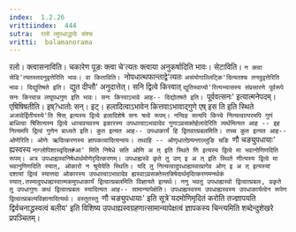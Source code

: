 ```yaml
---
index:  1.2.26
vrittiindex:  444
sutra:  रलो व्युपधाद्धादेः संश्च
vritti:  balamanorama 
---
```


रलो। क्त्वासनाविति। चकारेण पूङः क्त्वा चे'त्यतः क्त्वाया अनुकर्षादिति भावः। सेटाविति। `न क्त्वा सेडि'त्यतस्तदनुवृत्तेरिति भावः। वा किताविति। `नोपधात्थफान्ताद्वे'त्यतः `असंयोगाल्लिट्कि'दित्यतश्च तनदुवृत्तेरिति भावः। दिद्युतिषते इति। `द्युत दीप्तौ' अनुदात्तेत्। सनि द्वित्वे कित्त्वात् `द्युतिस्वाप्यो'रित्यभ्यासस्य संप्रसारणे पूर्वरूपे सनः कित्त्वान्न लघूपधगुण इति भावः। सनः कित्त्वाऽभावे आह-- दिद्योतषते इति। `पूर्ववत्सनः' इत्यात्मनेपदम्। एषिषिषतीति। इष्?धातोः सन्। इट्। हलादित्वाऽभावेन कित्तवाऽभावाद्गुणे एष् इस ति इति स्थिते `अजादेर्द्वितीयस्ये'ति षिस् इत्यस्य द्वित्वे हलादिशेषे सनः षत्वे रूपम्। नन्विह सत्यपि कित्त्वे नित्यत्वात्परमपि गुणं बाधित्वा षिसित्यस्य द्वित्वे धात्ववयवस्य इकारस्य उपधात्वाऽभावादेव गुणाऽप्रसक्तेर्हलादेरिति व्यर्थमित्यत आह -- इह नित्यमपि द्वित्वं गुणेन बाध्यते इति। कुत इत्यत आह-- उपधाकार्यं हि द्वितवात्प्रबलमिति। तच्च कुत इत्यत आह-- ओणेरिति। ओणेः ऋदित्करणस्य ज्ञापकत्वादित्यन्वयः। तथाहि -- ओणृधातोण्र्यन्ताल्लुङि चङि `णौ चङ्युपधायाः' ह्यस्वस्य `नाग्लोपिशास्वृदित#आ' मिति निषेधे सति ओणि अ त् इति स्थिते णि इत्यस्य द्वित्वे मा भवानोणिणदिति रूपम्। अत्र उपधाह्यस्वनिषेधार्थमोणेरृदित्करणम्। उपधाह्यस्वे कृते तु उण् इ अ त् इति स्थिते णीत्यस्य द्वित्वे मा भवानुणिणदिति स्यात्, ओकारो न श्रूयेयेति स्थितिः। यदि तु नित्यत्वादुपधाह्यस्वत्प्रागेव ओण् इ अ त् इत्यस्यां दशायां द्वित्वं स्यात्तदा ओकारस्य उपधात्वाऽभावादेव ह्यस्वाऽप्रसक्तेस्तन्निषेदार्थमृदित्करणमनर्थकं स्यात्.तस्मादुपधाह्यस्वात्मकमुपधाकार्यं द्वित्वात्प्रबलमिति विज्ञायते इत्यर्थः। ननु भवतु उपधाह्यस्वो द्वित्वात्प्रबलः, प्रकृते तु उपधागुणः कथं द्वित्वात्प्रबलः स्यादित्यत आह-- सामान्यापेक्षेति। उपधाह्यस्वस्य उपधाह्यस्वस्य उपधाकार्यत्वेन रूपेण द्वित्वात्प्राबल्यविज्ञानादित्यर्थः। वस्तुतस्तु `णौ चङ्युपधायाः' इति सूत्रे`यदमोणिमृदितं करोति तज्ज्ञापयति द्विर्वचनाद्ध्रस्वत्वं बलीय' इति विशिष्य उपधाह्यस्वग्रहणात्सामान्यापेक्षत्वं ज्ञापकस्य चिन्त्यमिति शब्देन्दुशेखरे प्रपञ्चितम्। 

